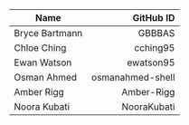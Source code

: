 
| Name           | GitHub ID        |
| -------------- | ----------------:|
| Bryce Bartmann | GBBBAS           |
| Chloe Ching    | cching95         |
| Ewan Watson    | ewatson95        |
| Osman Ahmed    | osmanahmed-shell |
| Amber Rigg     | Amber-Rigg       |
| Noora Kubati   | NooraKubati      |
